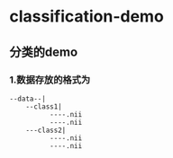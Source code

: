 # classification-demo
## 分类的demo
### 1.数据存放的格式为

    --data--|
        --class1|
              ----.nii
              ----.nii
        ---class2|
              ----.nii
              ----.nii
